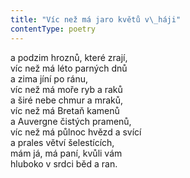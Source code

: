 ```yaml
---
title: "Víc než má jaro květů v\_háji"
contentType: poetry
---
```


<section>

a podzim hroznů, které zrají,  
víc než má léto parných dnů  
a zima jíní po ránu,  
víc než má moře ryb a raků  
a širé nebe chmur a mraků,  
víc než má Bretaň kamenů  
a Auvergne čistých pramenů,  
víc než má půlnoc hvězd a svící  
a prales větví šelestících,  
mám já, má paní, kvůli vám  
hluboko v srdci běd a ran.

</section>
